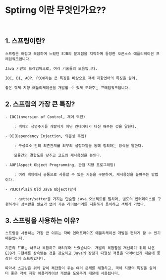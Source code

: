 # Sptirng 이란 무엇인가요??
<br>

## 1. 스프링이란?

    스프링은 어렵고 복잡하며 느렸던 EJB의 문제점을 지적하며 등장한 오픈소스 애플리케이션 프레임워크입니다.

    Java 기반의 프레임워크로, 여러 기술들의 모음입니다.

    IOC, DI, AOP, POJO라는 큰 특징을 바탕으로 객체 지향언어의 특징을 살려, 

    좋은 객체 지향 애플리케이션을 개발할 수 있게 도와주는 프레임워크입니다.

## 2. 스프링의 가장 큰 특징?
    - IOC(inversion of Control, 제어 역전)

        : 객체의 생명주기를 개발자가 아닌 컨테이터가 대신 해주는 것을 말한다.

    - DI(Dependency Injection, 의존성 주입)

        : 구성요소 간의 의존관계를 외부의 설정파일을 통해 정의하는 방식을 말한다.

        모듈간의 결합도를 낮추고 코드의 재사용성을 높인다.

    - AOP(Aspect Object Programming, 관점 지향 프로그래밍)

        : 여러 객체에서 공통으로 사용할 수 있는 기능을 구분하여, 재사용성을 높여주는 방법이다.

    - POJO(Plain Old Java Object)방식

        : getter/setter을 가지는 단순한 java 오브젝트를 말하며, 별도의 인터페이스를 구현하거나 상속받을 필요가 없어 기존 라이브러리를 지원하기 용이하고 객체가 가볍다.

## 3. 스프링을 사용하는 이유?

    스프링을 사용하는 가장 큰 이유는 자바 엔터프라이즈 애플리케이션 개발을 편하게 할 수 있기 때문입니다.

    기존의 EJB는 너무나 복잡하고 어려우며 느렸습니다. 개발의 복잡함을 개선하기 위해 나온 EJB가 구현체를 상속받는 것을 강요하고 Java의 장점과 다형성 적용을 막아버렸기 때문에 등장한 것이 스프링입니다.

    따라서 스프링은 위와 같이 복잡함이 주는 여러 문제를 해결하고, 객체 지향의 특징을 살려 더 좋은 객체 지향 애플리케이션 개발을 도와주기 때문에 사용됩니다.

